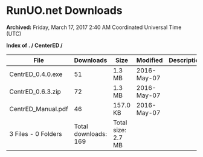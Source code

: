 # RunUO.net Downloads #

**Archived:** Friday, March 17, 2017 2:40 AM Coordinated Universal Time (UTC)

**Index of . / CenterED /**

| File |Downloads |Size |Modified |Description |
| ---- |  ---- |  ---- |  ---- |  ---- |
| CentrED_0.4.0.exe |51 |1.3 MB |2016-May-07 | |
| CentrED_0.6.3.zip |72 |1.3 MB |2016-May-07 | |
| CentrED_Manual.pdf |46 |157.0 KB |2016-May-07 | |
| 3 Files - 0 Folders |Total downloads: 169 |Total size: 2.7 MB | | |
